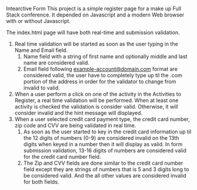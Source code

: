 Intearctive Form
This project is a simple register page for a make up Full Stack conference.
It depended on Javascript and a modern Web browser with or without Javascript.

The index.html page will have both real-time and submission validation.
1. Real time validation will be started as soon as the user typing in the Name and Email field. 
    1. Name field with a string of first name and optionally middle and last name are considered valid. 
    2. Email field following example-account@domain.com  format are considered valid, the user have to completely type up til the .com portion of the address in order for the validator to change from invalid to valid. 
2. When a user perform a click on one of the activity in the Activities to Register, a real time validation will be performed. When at least one activity is checked the validation is consider valid. Otherwise, it will consider invalid and the hint message will displayed.
3. When a user selected credit card payment type, the credit card number, zip code and CVV are being validated in real time.
    1. As soon as the user started to key in the credit card information up til the 12 digits of numbers (0-9) are considered invalid on the 13th digits when keyed in a number then it will display as valid. In form submission validation, 13-16 digits of numbers are considered valid for the credit card number field.
    2. The Zip and CVV fields are done similar to the credit card number field except they are strings of numbers that is 5 and 3 digits long to be considered valid. And the all other values are considered invalid for both fields.



